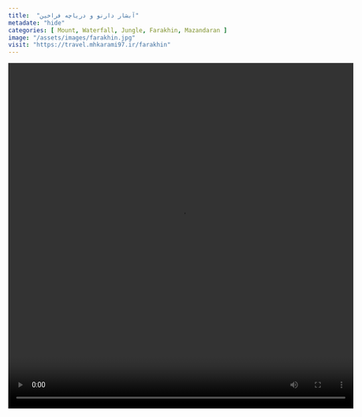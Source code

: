 ```yaml
---
title:  "آبشار دارنو و دریاچه فراخین"
metadate: "hide"
categories: [ Mount, Waterfall, Jungle, Farakhin, Mazandaran ]
image: "/assets/images/farakhin.jpg"
visit: "https://travel.mhkarami97.ir/farakhin"
---
```


<p align="center">
<video width="700" height="700" controls>
  <source src="/assets/vidoes/farakhin.mp4" type="video/mp4">
</video>
</p>
